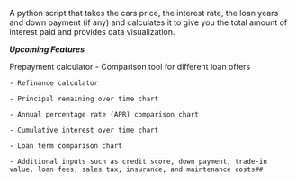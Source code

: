 A  python script that takes the cars price, the interest rate, the loan years and down payment (if any) and calculates it to give you the total amount of interest paid and provides data visualization.

***Upcoming Features***

Prepayment calculator
    - Comparison tool for different loan offers
    
    - Refinance calculator
    
    - Principal remaining over time chart
    
    - Annual percentage rate (APR) comparison chart
    
    - Cumulative interest over time chart
    
    - Loan term comparison chart
    
    - Additional inputs such as credit score, down payment, trade-in value, loan fees, sales tax, insurance, and maintenance costs##
